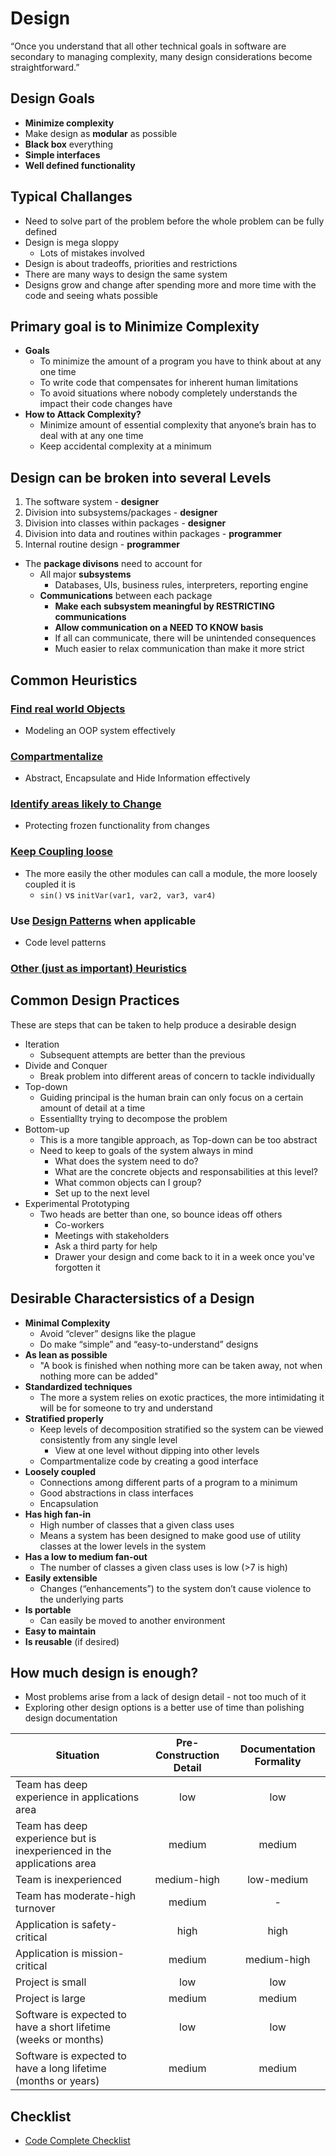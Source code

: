 # Design

“Once you understand that all other technical goals in software are secondary to managing complexity, many design considerations become straightforward.”

## Design Goals

* **Minimize complexity**
* Make design as **modular** as possible
* **Black box** everything
* **Simple interfaces**
* **Well defined functionality**

## Typical Challanges

* Need to solve part of the problem before the whole problem can be fully defined
* Design is mega sloppy
  * Lots of mistakes involved
* Design is about tradeoffs, priorities and restrictions
* There are many ways to design the same system
* Designs grow and change after spending more and more time with the code and seeing whats possible

## Primary goal is to Minimize Complexity

* **Goals**
  * To minimize the amount of a program you have to think about at any one time
  * To write code that compensates for inherent human limitations
  * To avoid situations where nobody completely understands the impact their code changes have
* **How to Attack Complexity?**
  * Minimize amount of essential complexity that anyone’s brain has to deal with at any one time
  * Keep accidental complexity at a minimum

## Design can be broken into several Levels

1. The software system - **designer**
2. Division into subsystems/packages - **designer**
3. Division into classes within packages - **designer**
4. Division into data and routines within packages - **programmer**
5. Internal routine design - **programmer**

* The **package divisons** need to account for
  * All major **subsystems**
    * Databases, UIs, business rules, interpreters, reporting engine
  * **Communications** between each package
    * **Make each subsystem meaningful by RESTRICTING communications**
    * **Allow communication on a NEED TO KNOW basis**
    * If all can communicate, there will be unintended consequences
    * Much easier to relax communication than make it more strict

## Common Heuristics

### [Find real world Objects](./OBJECTS.md)

* Modeling an OOP system effectively

### [Compartmentalize](./COMPARTMENTALIZATION.md)

* Abstract, Encapsulate and Hide Information effectively

### [Identify areas likely to Change](./CHANGE_AREAS.md)

* Protecting frozen functionality from changes

### [Keep Coupling loose](./COUPLING.md)

* The more easily the other modules can call a module, the more loosely coupled it is
  * `sin()` vs `initVar(var1, var2, var3, var4)`

### Use [Design Patterns](./CC_DESIGN_PATTERNS.md) when applicable

* Code level patterns

### [Other (just as important) Heuristics](./HEURISTICS.md)

## Common Design Practices

These are steps that can be taken to help produce a desirable design

* Iteration
  * Subsequent attempts are better than the previous
* Divide and Conquer
  * Break problem into different areas of concern to tackle individually
* Top-down
  * Guiding principal is the human brain can only focus on a certain amount of detail at a time
  * Essentiallty trying to decompose the problem
* Bottom-up
  * This is a more tangible approach, as Top-down can be too abstract
  * Need to keep to goals of the system always in mind
    * What does the system need to do?
    * What are the concrete objects and responsabilities at this level?
    * What common objects can I group?
    * Set up to the next level
* Experimental Prototyping
  * Two heads are better than one, so bounce ideas off others
    * Co-workers
    * Meetings with stakeholders
    * Ask a third party for help
    * Drawer your design and come back to it in a week once you've forgotten it

## Desirable Charactersistics of a Design

* **Minimal Complexity**
  * Avoid “clever” designs like the plague
  * Do make “simple” and “easy-to-understand” designs
* **As lean as possible**
  * "A book is finished when nothing more can be taken away, not when nothing more can be added"
* **Standardized techniques**
  * The more a system relies on exotic practices, the more intimidating it will be for someone to try and understand
* **Stratified properly**
  * Keep levels of decomposition stratified so the system can be viewed consistently from any single level
    * View at one level without dipping into other levels
  * Compartmentalize code by creating a good interface
* **Loosely coupled**
  * Connections among different parts of a program to a minimum
  * Good abstractions in class interfaces
  * Encapsulation
* **Has high fan-in**
  * High number of classes that a given class uses
  * Means a system has been designed to make good use of utility classes at the lower levels in the system
* **Has a low to medium fan-out**
  * The number of classes a given class uses is low (>7 is high)
* **Easily extensible**
  * Changes (“enhancements”) to the system don’t cause violence to the underlying parts
* **Is portable**
  * Can easily be moved to another environment
* **Easy to maintain**
* **Is reusable** (if desired)

## How much design is enough?

* Most problems arise from a lack of design detail - not too much of it
* Exploring other design options is a better use of time than polishing design documentation

| Situation | Pre-Construction Detail | Documentation Formality|
| --- |:-------------:|:-----:|
| Team has deep experience in applications area | low | low |
| Team has deep experience but is inexperienced in the applications area | medium | medium |
| Team is inexperienced | medium-high | low-medium |
| Team has moderate-high turnover | medium | - |
| Application is safety-critical | high | high |
| Application is mission-critical | medium | medium-high |
| Project is small | low | low |
| Project is large | medium | medium |
| Software is expected to have a short lifetime (weeks or months) | low | low |
| Software is expected to have a long lifetime (months or years) | medium | medium |

## Checklist

* [Code Complete Checklist](./CC_CHECKLIST.md)
